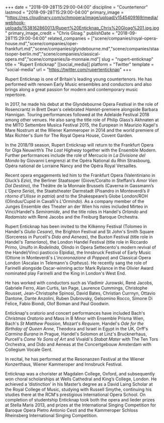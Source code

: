 +++
date = "2018-09-28T15:29:00-04:00"
discipline = "Countertenor"
lastmod = "2018-09-28T15:29:00-04:00"
primary_image = "https://res.cloudinary.com/schmopera/image/upload/v1545409169/media/webhook-uploads/1538162860013/Rupert%20Enticknap_Chris%20Gloag%201.jpg.jpg"
primary_image_credit = "Chris Gloag."
publishDate = "2018-09-28T15:29:00-04:00"
related_companies = ["scene/companies/royal-opera-house.md","scene/companies/oper-frankfurt.md","scene/companies/glyndebourne.md","scene/companies/staatsoper-berlin.md","scene/companies/classical-opera.md","scene/companies/la-monnaie.md"]
slug = "rupert-enticknap"
title = "Rupert Enticknap"
[[social_media]]
platform = "Twitter"
template = "social-media"
url = "https://twitter.com/rupertenticknap"
+++

Rupert Enticknap is one of Britain's leading young countertenors. He has performed with renown Early Music ensembles and conductors and also brings along a great passion for modern and contemporary music repertoire.

In 2017, he made his debut at the Glyndebourne Opera Festival in the role of Rosencrantz in Brett Dean's celebrated *Hamlet*-premiere alongside Barbara Hannigan. Touring performances followed at the Adelaide Festival 2018 among other venues. He also sang the title role of Philip Glass’s Akhnaten at the MITO Settembre Musica Festival 2015, the European in Maurizio Kagel's Mare Nostrum at the Wiener Kammeroper in 2014 and the world premiere of Max Richter's *Sum* for The Royal Opera House, Covent Garden.

In the 2018/19 season, Rupert Enticknap will return to the Frankfurt Opera for Olga Neuwirth’s *The Lost Highway* together with the Ensemble Modern. Further performances include the role of Mercucio in *La Divisione del Mondo* by Giovanni Lengrenzi at the Opéra National du Rhin Strasbourg, Opéra national de Lorraine Nancy and the Opéra Royal Versailles.

Recent opera engagements led him to the Frankfurt Opera (Valentiniano in Gluck’s *Ezio*), the Berliner Staatsoper (Giove/Coralto in Steffani’s *Amor Vien Dal Destino*), the Théâtre de la Monnaie Brussels (Caverna in Gassmann’s *L’Opera Seria*), the Staatstheater Darmstadt (Pisandro in Monteverdi’s *Il ritorno
d’Ulisse in patria*) and to the Shakespeare’s Globe London/ROH (Olindus/Cupid in Cavalli's *L'Ormindo*). As a company member of the Junges Ensemble des Theater an der Wien his roles included Mirteo in Vinci/Handel's *Semiramide*, and the title roles in Handel's *Orlando* and *Radamisto* with René Jacobs and the Freiburg Baroque Orchestra.

Rupert Enticknap has been invited to the Kilkenny Festival (Tolomeo in Handel's *Giulio Cesare*), the Brighton Festival and St John's Smith Square (Sorceress in Purcell's *Dido and Aeneas*), the Buxton Festival (title role in Handel's *Tamerlano*), the London Handel Festival (title role in Riccardo Primo, Unulfo
in *Rodelinda*, Olindo in Opera Settecento's modern revival of the Handel/Vinci pasticcio Elpidia), the Innsbruck Festival of Early Music (Ottone in Monteverdi's *L'incoronazione di Poppea*) and Classical Opera London (Ascalax in Telemann's *Orpheus*). He recently sang the role of Farinelli alongside Oscar-winning
actor Mark Rylance in the Olivier Award nominated play Farinelli and the King in London's West End.

He has worked with conductors such as Vladimir Jurowski, René Jacobs, Gabriele Ferro, Alan Curtis, Ian Page, Laurence Cummings, Christophe Rousset, Jean-Christophe Spinosi, David Bates, Christian Currnyn, Ottavio Dantone, Dante Anzolini, Ruben Dubrovsky, Gelsomino Rocco, Simone Di Felice, Fabio Biondi, Olof Boman and Paul Goodwin.

Enticknap's oratorio and concert performances have included Bach's *Christmas Oratorio* and Mass in B Minor with Ensemble Prisma Wien, Bach's *St Matthew Passion*, Mozart's *Requiem*, Handel's *Ode for the Birthday of Queen Anne*, Theodora and Israel in Egypt in the UK, Orff's *Carmina Burana* in Prague, Handel's
Solomon at Linz's Brucknerhaus, Purcell's *Come Ye Sons of Art* and Vivaldi's *Stabat Mater* with The Ten Tors Orchestra, and Dido and Aeneas at the Concertgebouw Amsterdam with Collegium Vocale Gent.

In recital, he has performed at the Resonanzen Festival at the Wiener Konzerthaus, Wiener Kammeroper and Innsbruck Festival.

Enticknap was a chorister at Magdalen College, Oxford, and subsequently won choral scholarships at Wells Cathedral and King’s College, London. He achieved a ‘distinction’ in his Master’s degree as a David Laing Scholar at the Royal College of Music, studying with Russell Smythe, continuing his studies there at the RCM's prestigious International Opera School. On completion of studentship Enticknap took both the opera and lieder prizes at Stella Maris 2013, and prizes at the International Singing Competition for Baroque Opera Pietro Antonio Cesti and the Kammeroper Schloss Rheinsberg International Singing Competition.

